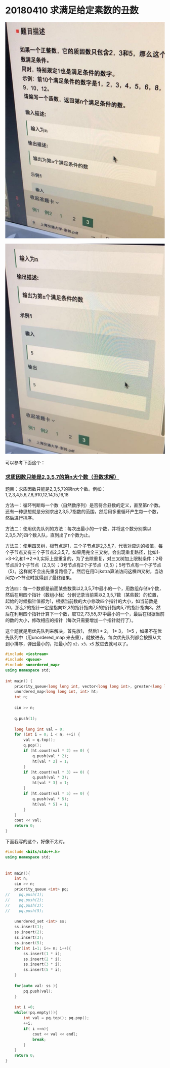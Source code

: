# 20180410 求满足给定素数的丑数

![](./20180410招行信用卡给定丑数_01.jpeg)



![](./20180410招行信用卡给定丑数_02.jpeg)



可以参考下面这个：

### [求质因数只能是2,3,5,7的第n大个数（丑数求解）](http://dsqiu.iteye.com/blog/1576120)

题目：求质因数只能是2,3,5,7的第n大个数。例如：1,2,3,4,5,6,7,8,910,12,14,15,16,18

​	方法一：循环判断每一个数（自然数序列）是否符合丑数的定义，直至第n个数。还有一种思想就是分别求出2,3,5,7指数的范围，然后用多重循环产生每一个数，然后进行排序。

​	方法二：使用优先队列的方法：每次出最小的一个数，并将这个数分别乘以2,3,5,7的四个数入队，直到出了n个数为止。

​	方法三：使用四叉树，根节点是1，三个子节点是2,3,5,7，代表对应边的权值，每个子节点又有三个子节点2,3,5,7。如果用完全三叉树，会出现重复路径，比如1->3->2,和1->2->3,实际上是重复的，为了去除重复，对三叉树加上限制条件：2号节点后3个子节点（2,3,5）；3号节点有2个子节点（3,5）；5号节点有一个子节点（5）。这样就不会出先重复路径了。然后在用Dijkstra算法访问这棵四叉树，当访问完n个节点时就得到了最终结果。

​	方法四：每一个数都是前面某些数乘以2,3,5,7中最小的一个，用数组存储n个数，然后在用四个指针（数组小标）分别记录当前乘以2,3,5,7数（某些数）的位置，起始的时候指针值都为1，根据当前数的大小修改四个指针的大小，如当前数是20，那么2的指针一定是指向12,3的指针指向7,5的指针指向5,7的指针指向3，然后在利用四个指针计算下一个数，取12*2,7*3,5*5,3*7中最小的一个，最后在根据当前的数的大小，修改相应的指针（每次只需要增加一个指针就行了）。

这个题就是用优先队列来解决，首先放1， 然后1 * 2， 1* 3， 1*5 ，如果不在优先队列中（用unordered_map 来去重），就放进去，每次优先队列都会按照从大到小排序，弹出最小的，把最小的 `x2，x3，x5`  放进去就可以了。

```cpp
#include <iostream>
#include <queue>
#include <unordered_map>
using namespace std;

int main() {
    priority_queue<long long int, vector<long long int>, greater<long long int>> q;
    unordered_map<long long int, int> ht;
    int n;

    cin >> n;

    q.push(1);

    long long int val = 0;
    for (int i = 0; i < n; ++i) {
        val = q.top();
        q.pop();
        if (ht.count(val * 2) == 0) {
            q.push(val * 2);
            ht[val * 2] = 1;
        }
        if (ht.count(val * 3) == 0) {
            q.push(val * 3);
            ht[val * 3] = 1;
        }
        if (ht.count(val * 5) == 0) {
            q.push(val * 5);
            ht[val * 5] = 1;
        }
    }
    cout << val;
    return 0;
}
```

下面我写的这个，好像不太对。

```cpp
#include <bits/stdc++.h>
using namespace std;


int main(){
    int n;
    cin >> n;
    priority_queue <int> pq;
//    pq.push(1);
//    pq.push(2);
//    pq.push(3);
//    pq.push(5);

    unordered_set <int> ss;
    ss.insert(1);
    ss.insert(2);
    ss.insert(3);
    ss.insert(5);
    for(int i=1; i<= n; i++){
        ss.insert(1 * i);
        ss.insert(2 * i);
        ss.insert(3 * i);
        ss.insert(5 * i);
    }

    for(auto val: ss ){
        pq.push(val);
    }

    int i =0;
    while(!pq.empty()){
        int val = pq.top(); pq.pop();
        ++i;
        if( i ==n){
            cout << val << endl;
            break;
        }
    }
    return 0;
}
```



